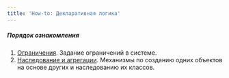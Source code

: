 ```yaml
---
title: 'How-to: Декларативная логика'
---
```


##### Порядок ознакомления

1.  [Ограничения](How-to_Ограничения.md). Задание ограничений в системе.
2.  [Наследование и агрегации](How-to_Наследование_и_агрегации.md). Механизмы по созданию одних объектов на основе других и наследованию их классов.
